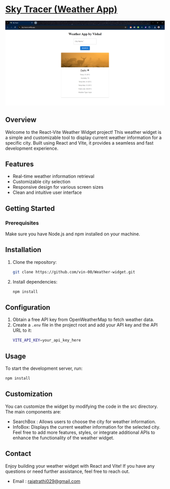 # [Sky Tracer (Weather App)](https://sky-tracer.netlify.app/)

![image](https://github.com/iamvishalrathi/Sky-Tracer/blob/main/src/assets/Screenshot%202024-08-25%20220005.png)

## Overview
Welcome to the React-Vite Weather Widget project! This weather widget is a simple and customizable tool to display current weather information for a specific city. Built using React and Vite, it provides a seamless and fast development experience.

## Features
- Real-time weather information retrieval
- Customizable city selection
- Responsive design for various screen sizes
- Clean and intuitive user interface

## Getting Started
### Prerequisites
Make sure you have Node.js and npm installed on your machine.

## Installation
1. Clone the repository:
    ```bash
    git clone https://github.com/vin-00/Weather-widget.git
    ```

2. Install dependencies:
    ```bash
    npm install
    ```

## Configuration
1. Obtain a free API key from OpenWeatherMap to fetch weather data.
2. Create a `.env` file in the project root and add your API key and the API URL to it:
    ```bash
    VITE_API_KEY=your_api_key_here
    ```

## Usage
To start the development server, run:
```bash
npm install
```

## Customization
You can customize the widget by modifying the code in the src directory. The main components are:

- SearchBox : Allows users to choose the city for weather information.
- InfoBox: Displays the current weather information for the selected city.
Feel free to add more features, styles, or integrate additional APIs to enhance the functionality of the weather widget.

## Contact
Enjoy building your weather widget with React and Vite! If you have any questions or need further assistance, feel free to reach out.

- Email : rajatrathi029@gmail.com
